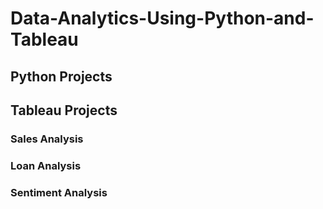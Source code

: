 # Data-Analytics-Using-Python-and-Tableau

## Python Projects

## Tableau Projects

### Sales Analysis

### Loan Analysis

### Sentiment Analysis
